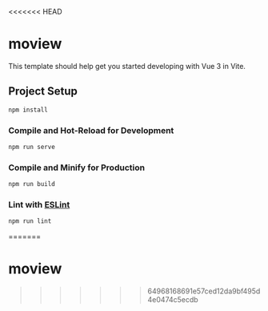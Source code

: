 <<<<<<< HEAD
# moview

This template should help get you started developing with Vue 3 in Vite.

## Project Setup

```sh
npm install
```

### Compile and Hot-Reload for Development

```sh
npm run serve

```

### Compile and Minify for Production

```sh
npm run build
```

### Lint with [ESLint](https://eslint.org/)

```sh
npm run lint
```
=======
# moview
>>>>>>> 64968168691e57ced12da9bf495d4e0474c5ecdb
